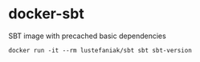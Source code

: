 # docker-sbt
SBT image with precached basic dependencies

```
docker run -it --rm lustefaniak/sbt sbt sbt-version
```
